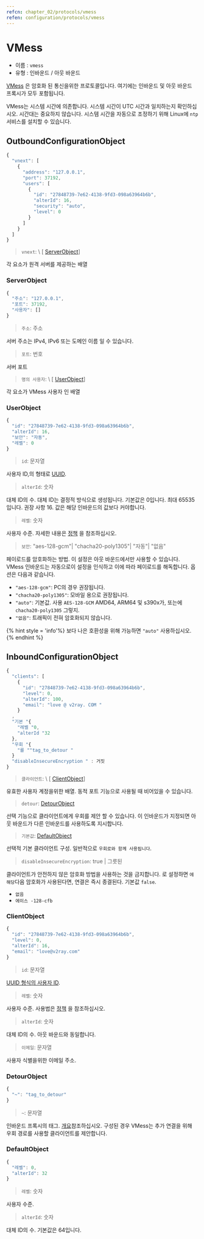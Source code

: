 ```yaml
---
refcn: chapter_02/protocols/vmess
refen: configuration/protocols/vmess
---
```

# VMess

* 이름 : `vmess`
* 유형 : 인바운드 / 아웃 바운드

[VMess](https://www.v2ray.com/eng/protocols/vmess.html) 은 암호화 된 통신을위한 프로토콜입니다. 여기에는 인바운드 및 아웃 바운드 프록시가 모두 포함됩니다.

VMess는 시스템 시간에 의존합니다. 시스템 시간이 UTC 시간과 일치하는지 확인하십시오. 시간대는 중요하지 않습니다. 시스템 시간을 자동으로 조정하기 위해 Linux에 `ntp` 서비스를 설치할 수 있습니다.

## OutboundConfigurationObject

```javascript
{
  "vnext": [
    {
      "address": "127.0.0.1",
      "port": 37192,
      "users": [
        {
          "id": "27848739-7e62-4138-9fd3-098a63964b6b",
          "alterId": 16,
          "security": "auto",
          "level": 0
        }
      ]
    }
  ]
}
```

> `vnext`: \ [ [ServerObject](#serverobject)\]

각 요소가 원격 서버를 제공하는 배열

### ServerObject

```javascript
{
  "주소": "127.0.0.1",
  "포트": 37192,
  "사용자": []
}
```

> `주소`: 주소

서버 주소는 IPv4, IPv6 또는 도메인 이름 일 수 있습니다.

> `포트`: 번호

서버 포트

> `명의 사용자`: \ [ [UserObject](#userobject)\]

각 요소가 VMess 사용자 인 배열

### UserObject

```javascript
{
  "id": "27848739-7e62-4138-9fd3-098a63964b6b",
  "alterId": 16,
  "보안": "자동",
  "레벨": 0
}
```

> `id`: 문자열

사용자 ID,의 형태로 [UUID](https://en.wikipedia.org/wiki/Universally_unique_identifier).

> `alterId`: 숫자

대체 ID의 수. 대체 ID는 결정적 방식으로 생성됩니다. 기본값은 0입니다. 최대 65535입니다. 권장 사항 16. 값은 해당 인바운드의 값보다 커야합니다.

> `레벨`: 숫자

사용자 수준. 자세한 내용은 [정책](../policy.md) 을 참조하십시오.

> `보안`: "aes-128-gcm"| "chacha20-poly1305"| "자동"| "없음"

페이로드를 암호화하는 방법. 이 설정은 아웃 바운드에서만 사용할 수 있습니다. VMess 인바운드는 자동으로이 설정을 인식하고 이에 따라 페이로드를 해독합니다. 옵션은 다음과 같습니다.

* `"aes-128-gcm"`: PC의 경우 권장됩니다.
* `"chacha20-poly1305"`: 모바일 용으로 권장됩니다.
* `"auto"`: 기본값. 사용 `AES-128-GCM` AMD64, ARM64 및 s390x가, 또는에 `chacha20-poly1305` 그렇지.
* `"없음"`: 트래픽이 전혀 암호화되지 않습니다.

{% hint style = 'info'%} 보다 나은 호환성을 위해 가능하면 `"auto"` 사용하십시오. {% endhint %}

## InboundConfigurationObject

```javascript
{
  "clients": [
    {
      "id": "27848739-7e62-4138-9fd3-098a63964b6b",
      "level": 0,
      "alterId": 100,
      "email": "love @ v2ray. COM "
    }
  ,
  "기본 "{
    "레벨 "0,
    "alterId "32
  },
  "우회 "{
    "를 ""tag_to_detour "
  }
  "disableInsecureEncryption " : 거짓
}
```

> `클라이언트`: \ [ [ClientObject](#clientobject)\]

유효한 사용자 계정을위한 배열. 동적 포트 기능으로 사용될 때 비어있을 수 있습니다.

> `detour`: [DetourObject](#detourobject)

선택 기능으로 클라이언트에게 우회를 제안 할 수 있습니다. 이 인바운드가 지정되면 아웃 바운드가 다른 인바운드를 사용하도록 지시합니다.

> `기본값`: [DefaultObject](#defaultobject)

선택적 기본 클라이언트 구성. 일반적으로 `우회로와 함께 사용됩니다`.

> `disableInsecureEncryption`: true | 그릇된

클라이언트가 안전하지 않은 암호화 방법을 사용하는 것을 금지합니다. 로 설정하면 `에 해당`다음 암호화가 사용된다면, 연결은 즉시 종결된다. 기본값 `false`.

* `없음`
* `에이스 -128-cfb`

### ClientObject

```javascript
{
  "id": "27848739-7e62-4138-9fd3-098a63964b6b",
  "level": 0,
  "alterId": 16,
  "email": "love@v2ray.com"
}
```

> `id`: 문자열

[UUID 형식의 사용자 ID](https://en.wikipedia.org/wiki/Universally_unique_identifier).

> `레벨`: 숫자

사용자 수준. 사용법은 [정책](../policy.md) 을 참조하십시오.

> `alterId`: 숫자

대체 ID의 수. 아웃 바운드와 동일합니다.

> `이메일`: 문자열

사용자 식별을위한 이메일 주소.

### DetourObject

```javascript
{
  "~": "tag_to_detour"
}
```

> `~`: 문자열

인바운드 프록시의 태그. [개요](../protocols.md)참조하십시오. 구성된 경우 VMess는 추가 연결을 위해 우회 경로를 사용할 클라이언트를 제안합니다.

### DefaultObject

```javascript
{
  "레벨": 0,
  "alterId": 32
}
```

> `레벨`: 숫자

사용자 수준.

> `alterId`: 숫자

대체 ID의 수. 기본값은 64입니다.
